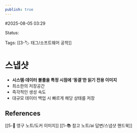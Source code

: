```yaml
---
publish: true
---
```

#2025-08-05 03:29

Status: 

Tags: [[3-🏷️ 태그/소프트웨어 공학]]

# 스냅샷
- **시스템·데이터 볼륨을 특정 시점에 ‘동결’한 읽기 전용 이미지**
- 최소한의 저장공간
- 즉각적인 생성 속도
- 대규모 데이터 백업 시 빠르게 해당 상태를 저장

## References
 [[5-💎 영구 노트/도커 이미지]]
 [[1-📚 참고 노트/ai 답변/스냅샷 핸드북]]